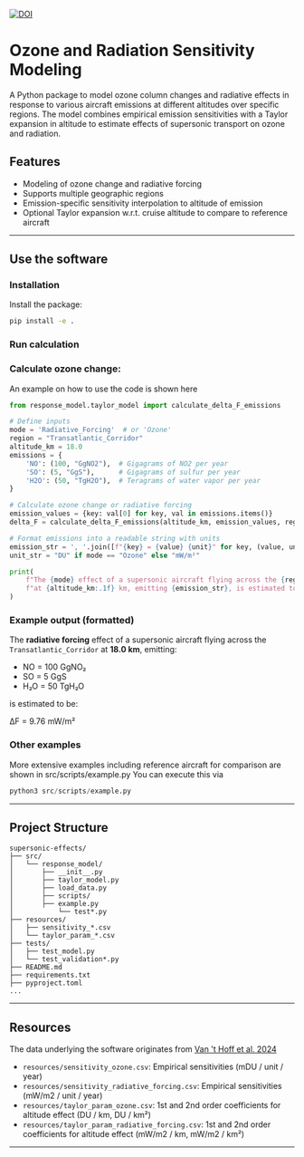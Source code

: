[![DOI](https://zenodo.org/badge/DOI/10.5281/zenodo.15552405.svg)](https://doi.org/10.5281/zenodo.15552405)

# Ozone and Radiation Sensitivity Modeling

A Python package to model ozone column changes and radiative effects in response to various aircraft emissions at different altitudes over specific regions. The model combines empirical emission sensitivities with a Taylor expansion in altitude to estimate effects of supersonic transport on ozone and radiation.

## Features

- Modeling of ozone change and radiative forcing 
- Supports multiple geographic regions
- Emission-specific sensitivity interpolation to altitude of emission
- Optional Taylor expansion w.r.t. cruise altitude to compare to reference aircraft

---

## Use the software

### Installation
Install the package:

```bash
pip install -e .
```

### Run calculation

### Calculate ozone change:

An example on how to use the code is shown here

```python
from response_model.taylor_model import calculate_delta_F_emissions

# Define inputs
mode = 'Radiative_Forcing'  # or 'Ozone'
region = "Transatlantic_Corridor"
altitude_km = 18.0
emissions = {
    'NO': (100, "GgNO2"),  # Gigagrams of NO2 per year
    'SO': (5, "GgS"),      # Gigagrams of sulfur per year
    'H2O': (50, "TgH2O"),  # Teragrams of water vapor per year
}

# Calculate ozone change or radiative forcing
emission_values = {key: val[0] for key, val in emissions.items()}
delta_F = calculate_delta_F_emissions(altitude_km, emission_values, region, mode=mode)

# Format emissions into a readable string with units
emission_str = ', '.join([f"{key} = {value} {unit}" for key, (value, unit) in emissions.items()])
unit_str = "DU" if mode == "Ozone" else "mW/m²"

print(
    f"The {mode} effect of a supersonic aircraft flying across the {region} "
    f"at {altitude_km:.1f} km, emitting {emission_str}, is estimated to be ΔF = {delta_F:.2f} {unit_str}"
)
```

### Example output (formatted)

The **radiative forcing** effect of a supersonic aircraft flying across the `Transatlantic_Corridor` at **18.0 km**, emitting:

- NO = 100 GgNO₂  
- SO = 5 GgS  
- H₂O = 50 TgH₂O  

is estimated to be:

ΔF = 9.76 mW/m²

### Other examples

More extensive examples including reference aircraft for comparison are shown in src/scripts/example.py You can execute this via

```python
python3 src/scripts/example.py
```

---

## Project Structure

```text
supersonic-effects/
├── src/
│   └── response_model/
│       ├── __init__.py
│       ├── taylor_model.py
│       ├── load_data.py
│       ├── scripts/ 
│ 	    ├── example.py 
│   	    └── test*.py 
├── resources/
│   ├── sensitivity_*.csv
│   └── taylor_param_*.csv
├── tests/
│   ├── test_model.py
│   └── test_validation*.py
├── README.md
├── requirements.txt
├── pyproject.toml
...
```

---

## Resources

The data underlying the software originates from [Van 't Hoff et al. 2024](https://doi.org/10.1029/2023JD040476)
- `resources/sensitivity_ozone.csv`: Empirical sensitivities (mDU / unit / year)
- `resources/sensitivity_radiative_forcing.csv`: Empirical sensitivities (mW/m2 / unit / year)
- `resources/taylor_param_ozone.csv`: 1st and 2nd order coefficients for altitude effect (DU / km, DU / km²)
- `resources/taylor_param_radiative_forcing.csv`: 1st and 2nd order coefficients for altitude effect (mW/m2 / km, mW/m2 / km²)

---
